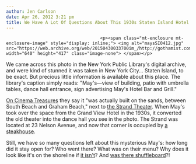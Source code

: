 ```yaml
---
author: Jen Carlson
date: Apr 26, 2012 3:21 pm
title: We Have A Lot Of Questions About This 1930s Staten Island Hotel
---
```


	
										<p><span class="mt-enclosure mt-enclosure-image" style="display: inline;"> <img alt="maysSI0412.jpg" src="https://web.archive.org/web/20150430033700im_/http://gothamist.com/attachments/arts_jen/maysSI0412.jpg" width="640" height="417" class="image-none"> </span></p>

<p>We came across this photo in the New York Public Library&apos;s digital archive, and were kind of stunned it was taken in New York City... Staten Island, to be exact. But precious little information is available about this place. The library&apos;s caption simply reads: &quot;May&apos;s&#x2014;view of building, patio with umbrella tables, dance hall entrance, sign advertising May&apos;s Hotel Bar and Grill.&quot;</p>

<p><a href="https://web.archive.org/web/20150430033700/http://cinematreasures.org/theaters/27036">On Cinema Treasures</a> they say it &quot;was actually built on the sands, between South Beach and Graham Beach,&quot; next to <a href="https://web.archive.org/web/20150430033700/http://www.nycago.org/Organs/SI/html/StrandTheatre.html">the Strand Theater</a>. When May&apos;s took over the space from the Grand View Hotel in the 1930s, it converted the old theater into the dance hall you see in the photo. The Strand was located at 23 Nelson Avenue, and now that corner is occupied by <a href="https://web.archive.org/web/20150430033700/http://maps.google.com/maps?hl=en&amp;bav=on.2,or.r_gc.r_pw.r_cp.r_qf.,cf.osb&amp;biw=1869&amp;bih=887&amp;q=23+Nelson+Avenue+staten+island&amp;um=1&amp;ie=UTF-8&amp;hq=&amp;hnear=0x89c24bb709736d59:0xe6854555ab4a8455,23+Nelson+Ave,+Staten+Island,+NY+10308&amp;gl=us&amp;ei=k6eZT5S3AqqF6QGujf3yBg&amp;sa=X&amp;oi=geocode_result&amp;ct=image&amp;resnum=1&amp;ved=0CCAQ8gEwAA">a steakhouse</a>.</p>

<p>Still, we have so many questions left about this mysterious May&apos;s: how long did it stay open for? Who went there? What was on their menu? Why does it look like it&apos;s on the shoreline if <a href="https://web.archive.org/web/20150430033700/http://maps.google.com/maps?q=23+Nelson+Avenue+staten+island&amp;hl=en&amp;ll=40.547673,-74.14645&amp;spn=0.006253,0.015965&amp;sll=40.549433,-74.150632&amp;gl=us&amp;hnear=23+Nelson+Ave,+Staten+Island,+Richmond,+New+York+10308&amp;t=h&amp;z=17">it isn&apos;t</a>? And <a href="https://web.archive.org/web/20150430033700/http://gothamist.com/2012/04/25/shuffleboard.php">was there shuffleboard</a>?!</p>					
										
									
				